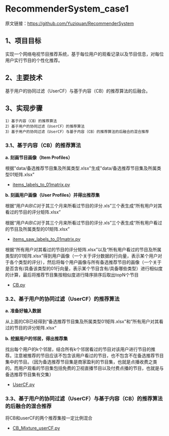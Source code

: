 # RecommenderSystem_case1

原文链接：https://github.com/Yuziquan/RecommenderSystem

## 1、项目目标
实现一个网络电视节目推荐系统，基于每位用户的观看记录以及节目信息，对每位用户实行节目的个性化推荐。

## 2、主要技术
基于用户的协同过滤（UserCF）与基于内容（CB）的推荐算法的后融合。

## 3、实现步骤

    1）基于内容（CB）的推荐算法
    2）基于用户的协同过滤（UserCF）的推荐算法
    3）基于用户的协同过滤（UserCF）与基于内容（CB）的推荐算法的后融合的混合推荐

### 3.1、基于内容（CB）的推荐算法

**a. 刻画节目画像（Item Profiles）**

根据"data/备选推荐节目集及所属类型.xlsx"生成"data/备选推荐节目集及所属类型01矩阵.xlsx"
- [items_labels_to_01matrix.py](items_labels_to_01matrix.py)

**b. 刻画用户画像（User Profiles）并得出推荐集**

根据“用户A\B\C对于其三个月来所看过节目的评分.xls”三个表生成“所有用户对其看过的节目的评分矩阵.xlsx”

根据“用户A\B\C对于其三个月来所看过节目的评分.xls”三个表生成“所有用户看过的节目及所属类型的01矩阵.xlsx”
- [items_saw_labels_to_01matrix.py](items_saw_labels_to_01matrix.py)

根据“所有用户对其看过的节目的评分矩阵.xlsx”以及“所有用户看过的节目及所属类型的01矩阵.xlsx”得到用户画像（一个关于评分数据的行向量，表示某个用户对于各个类型的评分），然后将每个用户画像与所有备选推荐节目的画像（一个关于是否含有/具备该类型的01行向量，表示某个节目含有/具备哪些类型）进行相似度的计算，最后将推荐节目集按相似度进行降序排序后取出topN个节目
- [CB.py](RecommenderSystem/CB.py)

### 3.2、基于用户的协同过滤（UserCF）的推荐算法

**a. 准备好输入数据**

从上面的CB已经得到“备选推荐节目集及所属类型01矩阵.xlsx"和”所有用户对其看过的节目的评分矩阵.xlsx“

**b. 挖掘用户的邻居，得出推荐集**

找出每个用户的k个邻居，结合所有k个邻居看过的节目对该用户进行节目的推荐。注意被推荐的节目应该不包含该用户看过的节目，也不包含不在备选推荐节目集中的节目。（因为备选推荐节目集是商家盈利的节目集，也就是点播收费之类的。而用户观看的节目集包括免费的卫视直播节目以及付费点播的节目，也就是与备选推荐节目集有交集）
- [UserCF.py](UserCF.py)

### 3.3、基于用户的协同过滤（UserCF）与基于内容（CB）的推荐算法的后融合的混合推荐

将CB和userCF的两个推荐集按一定比例混合
- [CB_Mixture_userCF.py](CB_Mixture_userCF.py)
